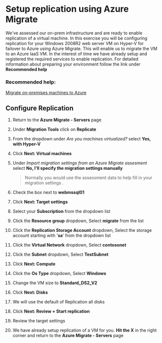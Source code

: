 # Setup replication using Azure Migrate

We've assessed our on-prem infrastructure and are ready to enable replication of a virtual machine.  In this exercise you will be configuring replication for your Windows 2008R2 web server VM on Hyper-V for failover to Azure using Azure Migrate. This will enable us to migrate the VM to an Azure IaaS VM. In the interest of time we have already setup and registered the required services to enable replication. For detailed information about preparing your environment follow the link under **Recommended help**


### Recommended help:

[Migrate on-premises machines to Azure](https://docs.microsoft.com/en-us/azure/migrate/tutorial-migrate-hyper-v)

## Configure Replication
1. Return to the **Azure Migrate - Servers** page

2. Under **Migration Tools** click on **Replicate**

3. From the dropdown under *Are you machines virtualized?* select **Yes, with Hyper-V**

4. Click **Next: Virtual machines**

5. Under *Import migration settings from an Azure Migrate assesment* select **No, I'll specify the migration settings manually**

    > Normally you would use the assessment data to help fill in your migration settings .

6. Check the box next to **webmssql01**

7. Click **Next: Target settings**

8. Select your **Subscription** from the dropdown list

9. Click the **Resource group** dropdown, Select **migrate** from the list

10. Click the **Replication Storage Account** dropdown, Select the storage account starting with '**sa**' from the dropdown list 

11. Click the **Virtual Network** dropdown, Select **contosonet**

12. Click the **Subnet** dropdown, Select **TestSubnet**

13. Click **Next: Compute**

14. Click the **Os Type** dropdown, Select **Windows**

15. Change the VM size to **Standard_DS2_V2**

16. Click **Next: Disks**

17. We will use the default of Replication all disks

18. Click **Next: Review + Start replication**

19. Review the target settings

20. We have already setup replication of a VM for you. **Hit the X** in the right corner and return to the **Azure Migrate - Servers** page 


